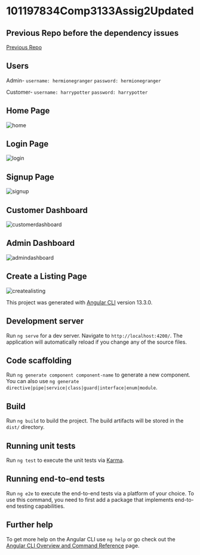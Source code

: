 # 101197834Comp3133Assig2Updated

## Previous Repo before the dependency issues
 [Previous Repo](https://github.com/junnysmiles/101197834_comp3133_assig2)
 
 ## Users
 Admin-
`username: hermionegranger`
`password: hermionegranger`
 
Customer-
`username: harrypotter`
`password: harrypotter`

## Home Page
![home](https://user-images.githubusercontent.com/43416824/162652449-75f65e64-4546-43fe-bcb9-a97a36fd97fd.JPG)

## Login Page
![login](https://user-images.githubusercontent.com/43416824/162652472-f73f6d68-2ed1-4316-8bf6-9ee91aa0afef.JPG)

## Signup Page
![signup](https://user-images.githubusercontent.com/43416824/162652494-7ba2ca2b-782e-4d66-b578-f476de6d795f.JPG)

## Customer Dashboard
![customerdashboard](https://user-images.githubusercontent.com/43416824/162652560-77f12828-9748-47a2-a8b9-123949556a62.JPG)

## Admin Dashboard
![admindashboard](https://user-images.githubusercontent.com/43416824/162652526-b35758b4-8e6f-4f29-b7b5-7cf171881579.JPG)

## Create a Listing Page
![createalisting](https://user-images.githubusercontent.com/43416824/162652543-5a74fd24-a8a7-48e2-b155-fa6cc95074da.JPG)


This project was generated with [Angular CLI](https://github.com/angular/angular-cli) version 13.3.0.

## Development server

Run `ng serve` for a dev server. Navigate to `http://localhost:4200/`. The application will automatically reload if you change any of the source files.

## Code scaffolding

Run `ng generate component component-name` to generate a new component. You can also use `ng generate directive|pipe|service|class|guard|interface|enum|module`.

## Build

Run `ng build` to build the project. The build artifacts will be stored in the `dist/` directory.

## Running unit tests

Run `ng test` to execute the unit tests via [Karma](https://karma-runner.github.io).

## Running end-to-end tests

Run `ng e2e` to execute the end-to-end tests via a platform of your choice. To use this command, you need to first add a package that implements end-to-end testing capabilities.

## Further help

To get more help on the Angular CLI use `ng help` or go check out the [Angular CLI Overview and Command Reference](https://angular.io/cli) page.
